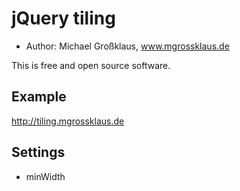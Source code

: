 jQuery tiling
======

* Author: Michael Großklaus, www.mgrossklaus.de

This is free and open source software.


Example
-------

http://tiling.mgrossklaus.de


Settings
-------

* minWidth